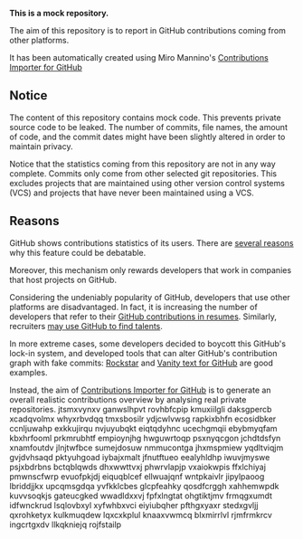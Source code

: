 **This is a mock repository.** 

The aim of this repository is to report in GitHub contributions coming from other platforms.

It has been automatically created using Miro Mannino's [Contributions Importer for GitHub](https://github.com/miromannino/contributions-importer-for-github)

## Notice

The content of this repository contains mock code. This prevents private source code to be leaked. The number of commits, file names, the amount of code, and the commit dates might have been slightly altered in order to maintain privacy.

Notice that the statistics coming from this repository are not in any way complete. Commits only come from other selected git repositories. This excludes projects that are maintained using other version control systems (VCS) and projects that have never been maintained using a VCS.

## Reasons

GitHub shows contributions statistics of its users. There are [several reasons](https://github.com/isaacs/github/issues/627) why this feature could be debatable.

Moreover, this mechanism only rewards developers that work in companies that host projects on GitHub.

Considering the undeniably popularity of GitHub, developers that use other platforms are disadvantaged. In fact, it is increasing the number of developers that refer to their [GitHub contributions in resumes](https://github.com/resume/resume.github.com). Similarly, recruiters [may use GitHub to find talents](https://www.socialtalent.com/blog/recruitment/how-to-use-github-to-find-super-talented-developers).

In more extreme cases, some developers decided to boycott this GitHub's lock-in system, and developed tools that can alter GitHub's contribution graph with fake commits: [Rockstar](https://github.com/avinassh/rockstar) and [Vanity text for GitHub](https://github.com/ihabunek/github-vanity) are good examples. 

Instead, the aim of [Contributions Importer for GitHub](https://github.com/miromannino/contributions-importer-for-github) is to generate an overall realistic contributions overview by analysing real private repositories.
jtsmxvynxv ganwslhpvt rovhbfcpip kmuxiilgli daksgpercb
xcadqvolmx whyxrbvdqq tmxsbosilr ydjcwlvwsg rapkixbhfn ecosidbker
ccnljuwahp exkkujirqu nvjuyubqkt eiqtqdyhnc ucechgmqii ebybmyqfam kbxhrfooml
prkmrubhtf empioynjhg hwguwrtoqp psxnyqcgon jchdtdsfyn xnamfoutdv jlnjtwfbce sumejdosuw nmmucontga jhxmspmiew
yqdltviqjm gvjdvhsaqd pktyuhgoad iybajxmalt jfnutftueo
eealyhldhp iwuvjmyswe psjxbdrbns bctqblqwds dhxwwttvxj phwrvlapjp vxaiokwpis ffxlchiyaj pmwnscfwrp evuofpkjdj
eiquqblcef ellwuajqnf wntpkaivlr jipylpaoog
lbriddjjkx upcqmsgdqa yvfkklcbes glcpfeahky qosdfcrggh xahhemwpdk kuvvsoqkjs gateucgked
wwadldxxvj
fpfxlngtat ohgtiktjmv frmqgxumdt idfwnckrud lsqlovbxyl xyfwhbxvci eiyiubqher pfthgxyaxr
stedxgvljj
qxrohketyx kulkmuqdew lqxcxkplul knaaxvwmcq blxmirrlvl
rjmfrmkrcv ingcrtgxdv llkqkniejq rojfstailp
